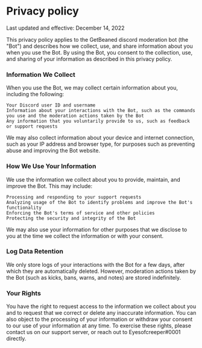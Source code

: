 # Privacy policy

Last updated and effective: December 14, 2022&#x20;

This privacy policy applies to the GetBeaned discord moderation bot (the "Bot") and describes how we collect, use, and share information about you when you use the Bot. By using the Bot, you consent to the collection, use, and sharing of your information as described in this privacy policy.

### Information We Collect

When you use the Bot, we may collect certain information about you, including the following:

```
Your Discord user ID and username
Information about your interactions with the Bot, such as the commands you use and the moderation actions taken by the Bot
Any information that you voluntarily provide to us, such as feedback or support requests
```

We may also collect information about your device and internet connection, such as your IP address and browser type, for purposes such as preventing abuse and improving the Bot website.

### How We Use Your Information

We use the information we collect about you to provide, maintain, and improve the Bot. This may include:

```
Processing and responding to your support requests
Analyzing usage of the Bot to identify problems and improve the Bot's functionality
Enforcing the Bot's terms of service and other policies
Protecting the security and integrity of the Bot
```

We may also use your information for other purposes that we disclose to you at the time we collect the information or with your consent.

### Log Data Retention

We only store logs of your interactions with the Bot for a few days, after which they are automatically deleted. However, moderation actions taken by the Bot (such as kicks, bans, warns, and notes) are stored indefinitely.

### Your Rights

You have the right to request access to the information we collect about you and to request that we correct or delete any inaccurate information. You can also object to the processing of your information or withdraw your consent to our use of your information at any time. To exercise these rights, please contact us on our support server, or reach out to Eyesofcreeper#0001 directly.
